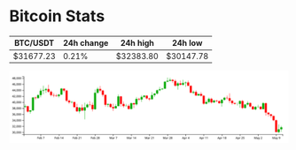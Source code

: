 # Bitcoin Stats

BTC/USDT|24h change|24h high|24h low|
|---|---|---|---|
|$31677.23|0.21%|$32383.80|$30147.78|

<img src="./chart.svg">

